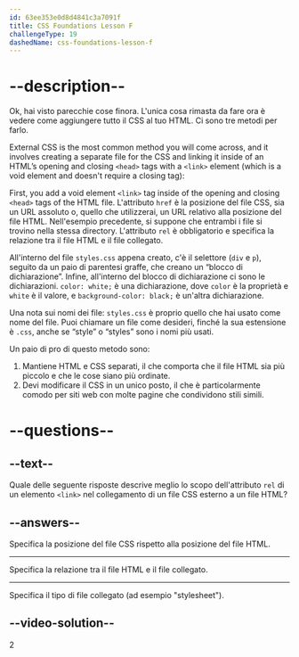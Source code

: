 ```yaml
---
id: 63ee353e0d8d4841c3a7091f
title: CSS Foundations Lesson F
challengeType: 19
dashedName: css-foundations-lesson-f
---
```


# --description--

Ok, hai visto parecchie cose finora. L'unica cosa rimasta da fare ora è vedere come aggiungere tutto il CSS al tuo HTML. Ci sono tre metodi per farlo.

External CSS is the most common method you will come across, and it involves creating a separate file for the CSS and linking it inside of an HTML’s opening and closing `<head>` tags with a `<link>` element (which is a void element and doesn't require a closing tag):

First, you add a void element `<link>` tag inside of the opening and closing `<head>` tags of the HTML file. L'attributo `href` è la posizione del file CSS, sia un URL assoluto o, quello che utilizzerai, un URL relativo alla posizione del file HTML. Nell'esempio precedente, si suppone che entrambi i file si trovino nella stessa directory. L'attributo `rel` è obbligatorio e specifica la relazione tra il file HTML e il file collegato.

All'interno del file `styles.css` appena creato, c'è il selettore (`div` e `p`), seguito da un paio di parentesi graffe, che creano un “blocco di dichiarazione”. Infine, all'interno del blocco di dichiarazione ci sono le dichiarazioni. `color: white;` è una dichiarazione, dove `color` è la proprietà e `white` è il valore, e `background-color: black;` è un'altra dichiarazione.

Una nota sui nomi dei file: `styles.css` è proprio quello che hai usato come nome del file. Puoi chiamare un file come desideri, finché la sua estensione è `.css`, anche se “style” o “styles” sono i nomi più usati.

Un paio di pro di questo metodo sono:

1. Mantiene HTML e CSS separati, il che comporta che il file HTML sia più piccolo e che le cose siano più ordinate.
2. Devi modificare il CSS in un unico posto, il che è particolarmente comodo per siti web con molte pagine che condividono stili simili.

# --questions--

## --text--

Quale delle seguente risposte descrive meglio lo scopo dell'attributo `rel` di un elemento `<link>` nel collegamento di un file CSS esterno a un file HTML?

## --answers--

Specifica la posizione del file CSS rispetto alla posizione del file HTML.

---

Specifica la relazione tra il file HTML e il file collegato.

---

Specifica il tipo di file collegato (ad esempio "stylesheet").


## --video-solution--

2

